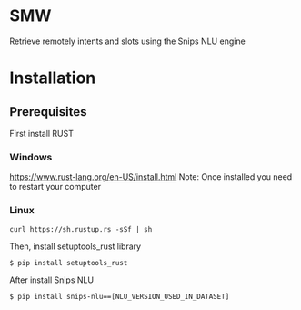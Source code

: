 # SMW
Retrieve remotely intents and slots using the Snips NLU engine
# Installation

## Prerequisites
First install RUST
### Windows
https://www.rust-lang.org/en-US/install.html
Note: Once installed you need to restart your computer
### Linux
```
curl https://sh.rustup.rs -sSf | sh
```

Then, install setuptools_rust library
```
$ pip install setuptools_rust
```

After install Snips NLU
```
$ pip install snips-nlu==[NLU_VERSION_USED_IN_DATASET]
```